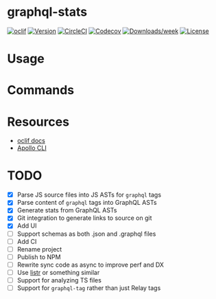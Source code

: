 # graphql-stats

[![oclif](https://img.shields.io/badge/cli-oclif-brightgreen.svg)](https://oclif.io)
[![Version](https://img.shields.io/npm/v/graphql-stats.svg)](https://npmjs.org/package/graphql-stats)
[![CircleCI](https://circleci.com/gh/CDThomas/graphql-stats/tree/master.svg?style=shield)](https://circleci.com/gh/CDThomas/graphql-stats/tree/master)
[![Codecov](https://codecov.io/gh/CDThomas/graphql-stats/branch/master/graph/badge.svg)](https://codecov.io/gh/CDThomas/graphql-stats)
[![Downloads/week](https://img.shields.io/npm/dw/graphql-stats.svg)](https://npmjs.org/package/graphql-stats)
[![License](https://img.shields.io/npm/l/graphql-stats.svg)](https://github.com/CDThomas/graphql-stats/blob/master/package.json)

<!-- toc -->

# Usage

<!-- usage -->

# Commands

<!-- commands -->

# Resources

- [oclif docs](https://github.com/oclif/oclif)
- [Apollo CLI](https://github.com/apollographql/apollo-tooling/tree/master/packages/apollo)

# TODO

- [x] Parse JS source files into JS ASTs for `graphql` tags
- [x] Parse content of `graphql` tags into GraphQL ASTs
- [x] Generate stats from GraphQL ASTs
- [x] Git integration to generate links to source on git
- [x] Add UI
- [ ] Support schemas as both .json and .graphql files
- [ ] Add CI
- [ ] Rename project
- [ ] Publish to NPM
- [ ] Rewrite sync code as async to improve perf and DX
- [ ] Use [listr](https://github.com/SamVerschueren/listr) or something similar
- [ ] Support for analyzing TS files
- [ ] Support for `graphql-tag` rather than just Relay tags
